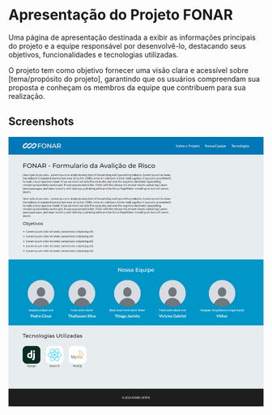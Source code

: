 # Apresentação do Projeto FONAR

Uma página de apresentação destinada a exibir as informações principais do projeto e a equipe responsável por desenvolvê-lo, destacando seus objetivos, funcionalidades e tecnologias utilizadas.

O projeto tem como objetivo fornecer uma visão clara e acessível sobre [tema/propósito do projeto], garantindo que os usuários compreendam sua proposta e conheçam os membros da equipe que contribuem para sua realização.

## Screenshots

![App Screenshot](screenshots/screenshot.png)
